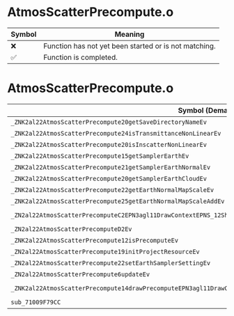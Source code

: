 # AtmosScatterPrecompute.o
| Symbol | Meaning 
| ------------- | ------------- 
| :x: | Function has not yet been started or is not matching. 
| :white_check_mark: | Function is completed. 


# AtmosScatterPrecompute.o
| Symbol (Demangled) | Symbol (Mangled) | Decompiled? |
| ------------- |  ------------- | ------------- |
| `_ZNK2al22AtmosScatterPrecompute20getSaveDirectoryNameEv` | `al::AtmosScatterPrecompute::getSaveDirectoryName(void)const` | :white_check_mark: |
| `_ZNK2al22AtmosScatterPrecompute24isTransmittanceNonLinearEv` | `al::AtmosScatterPrecompute::isTransmittanceNonLinear(void)const` | :white_check_mark: |
| `_ZNK2al22AtmosScatterPrecompute20isInscatterNonLinearEv` | `al::AtmosScatterPrecompute::isInscatterNonLinear(void)const` | :white_check_mark: |
| `_ZNK2al22AtmosScatterPrecompute15getSamplerEarthEv` | `al::AtmosScatterPrecompute::getSamplerEarth(void)const` | :white_check_mark: |
| `_ZNK2al22AtmosScatterPrecompute21getSamplerEarthNormalEv` | `al::AtmosScatterPrecompute::getSamplerEarthNormal(void)const` | :white_check_mark: |
| `_ZNK2al22AtmosScatterPrecompute20getSamplerEarthCloudEv` | `al::AtmosScatterPrecompute::getSamplerEarthCloud(void)const` | :white_check_mark: |
| `_ZNK2al22AtmosScatterPrecompute22getEarthNormalMapScaleEv` | `al::AtmosScatterPrecompute::getEarthNormalMapScale(void)const` | :white_check_mark: |
| `_ZNK2al22AtmosScatterPrecompute25getEarthNormalMapScaleAddEv` | `al::AtmosScatterPrecompute::getEarthNormalMapScaleAdd(void)const` | :white_check_mark: |
| `_ZN2al22AtmosScatterPrecomputeC2EPN3agl11DrawContextEPNS_12ShaderHolderE` | `al::AtmosScatterPrecompute::AtmosScatterPrecompute(agl::DrawContext *,al::ShaderHolder *)` | :white_check_mark: |
| `_ZN2al22AtmosScatterPrecomputeD2Ev` | `al::AtmosScatterPrecompute::~AtmosScatterPrecompute()` | :white_check_mark: |
| `_ZNK2al22AtmosScatterPrecompute12isPrecomputeEv` | `al::AtmosScatterPrecompute::isPrecompute(void)const` | :white_check_mark: |
| `_ZN2al22AtmosScatterPrecompute19initProjectResourceEv` | `al::AtmosScatterPrecompute::initProjectResource(void)` | :white_check_mark: |
| `_ZN2al22AtmosScatterPrecompute22setEarthSamplerSettingEv` | `al::AtmosScatterPrecompute::setEarthSamplerSetting(void)` | :white_check_mark: |
| `_ZN2al22AtmosScatterPrecompute6updateEv` | `al::AtmosScatterPrecompute::update(void)` | :white_check_mark: |
| `_ZNK2al22AtmosScatterPrecompute14drawPrecomputeEPN3agl11DrawContextEPNS1_12RenderBufferEPNS_19FullScreenQuadModelE` | `al::AtmosScatterPrecompute::drawPrecompute(agl::DrawContext *,agl::RenderBuffer *,al::FullScreenQuadModel *)const` | :white_check_mark: |
| `sub_71009F79CC` | `` | :white_check_mark: |
